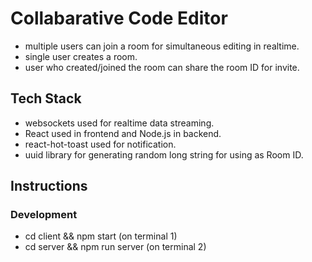 # Collabarative Code Editor
* multiple users can join a room for simultaneous editing in realtime.
* single user creates a room.
* user who created/joined the room can share the room ID for invite.

## Tech Stack
* websockets used for realtime data streaming.
* React used in frontend and Node.js in backend.
* react-hot-toast used for notification.
* uuid library for generating random long string for using as Room ID.

## Instructions
### Development
* cd client && npm start (on terminal 1)
* cd server && npm run server (on terminal 2)
